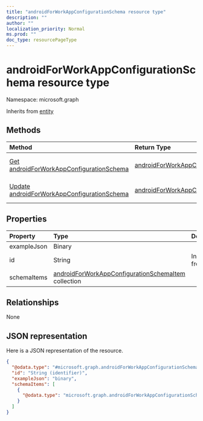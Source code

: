 ```yaml
---
title: "androidForWorkAppConfigurationSchema resource type"
description: ""
author: ""
localization_priority: Normal
ms.prod: ""
doc_type: resourcePageType
---
```


# androidForWorkAppConfigurationSchema resource type


Namespace: microsoft.graph




Inherits from [entity](../resources/entity.md)

## Methods
|Method|Return Type|Description|
|:---|:---|:---|
|[Get androidForWorkAppConfigurationSchema](../api/androidforworkappconfigurationschema-get.md)|[androidForWorkAppConfigurationSchema](../resources/androidforworkappconfigurationschema.md)|Read properties and relationships of the [androidForWorkAppConfigurationSchema](../resources/androidforworkappconfigurationschema.md) object.|
|[Update androidForWorkAppConfigurationSchema](../api/androidforworkappconfigurationschema-update.md)|[androidForWorkAppConfigurationSchema](../resources/androidforworkappconfigurationschema.md)|Update the properties of a [androidForWorkAppConfigurationSchema](../resources/androidforworkappconfigurationschema.md) object.|

## Properties
|Property|Type|Description|
|:---|:---|:---|
|exampleJson|Binary||
|id|String| Inherited from [entity](../resources/entity.md)|
|schemaItems|[androidForWorkAppConfigurationSchemaItem](../resources/androidforworkappconfigurationschemaitem.md) collection||

## Relationships
None

## JSON representation
Here is a JSON representation of the resource.
<!-- {
  "blockType": "resource",
  "keyProperty": "id",
  "@odata.type": "microsoft.graph.androidForWorkAppConfigurationSchema",
  "baseType": "microsoft.graph.entity",
  "openType": false
}
-->
``` json
{
  "@odata.type": "#microsoft.graph.androidForWorkAppConfigurationSchema",
  "id": "String (identifier)",
  "exampleJson": "binary",
  "schemaItems": [
    {
      "@odata.type": "microsoft.graph.androidForWorkAppConfigurationSchemaItem"
    }
  ]
}
```

